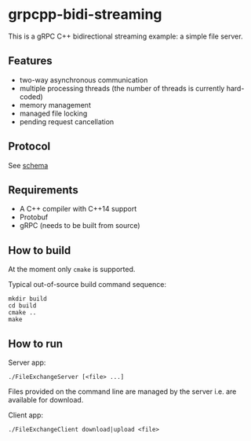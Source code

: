 grpcpp-bidi-streaming
=====================

This is a gRPC C++ bidirectional streaming example: a simple file server.

## Features
* two-way asynchronous communication
* multiple processing threads (the number of threads is currently hard-coded)
* memory management
* managed file locking
* pending request cancellation

## Protocol
See [schema](common/FileExchange.proto)

## Requirements
* A C++ compiler with C++14 support
* Protobuf
* gRPC (needs to be built from source)

## How to build

At the moment only `cmake` is supported.

Typical out-of-source build command sequence:
```
mkdir build
cd build
cmake ..
make
```

## How to run

Server app:

`./FileExchangeServer [<file> ...]`

Files provided on the command line are managed by the server i.e. are available for download.


Client app:

`./FileExchangeClient download|upload <file>`

